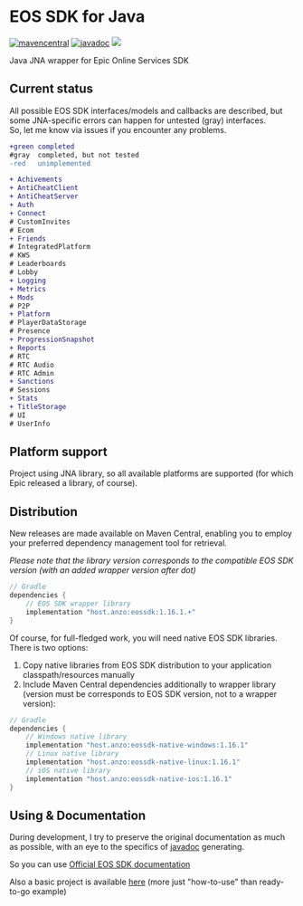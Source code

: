 # EOS SDK for Java

[![mavencentral](https://img.shields.io/maven-central/v/host.anzo/eossdk)](https://central.sonatype.com/artifact/host.anzo/eossdk)
[![javadoc](https://javadoc.io/badge2/host.anzo/eossdk/javadoc.svg?rnd=)](https://javadoc.io/doc/host.anzo/eossdk)
![](https://img.shields.io/github/license/AN3Orik/eossdk)

Java JNA wrapper for Epic Online Services SDK

## Current status
All possible EOS SDK interfaces/models and callbacks are described, but some JNA-specific errors can happen for untested (gray) interfaces.\
So, let me know via issues if you encounter any problems.

```diff
+green completed
#gray  completed, but not tested
-red   unimplemented

+ Achivements
+ AntiCheatClient
+ AntiCheatServer
+ Auth
+ Connect
# CustomInvites
# Ecom
+ Friends
# IntegratedPlatform
# KWS
# Leaderboards
# Lobby
+ Logging
+ Metrics
+ Mods
# P2P
+ Platform
# PlayerDataStorage
# Presence
+ ProgressionSnapshot
+ Reports
# RTC
# RTC Audio
# RTC Admin
+ Sanctions
# Sessions
+ Stats
+ TitleStorage
# UI
# UserInfo
```

## Platform support
Project using JNA library, so all available platforms are supported (for which Epic released a library, of course).

## Distribution
New releases are made available on Maven Central, enabling you to employ your preferred dependency management tool for retrieval.

*Please note that the library version corresponds to the compatible EOS SDK version (with an added wrapper version after dot)*

```groovy
// Gradle
dependencies {
    // EOS SDK wrapper library
    implementation "host.anzo:eossdk:1.16.1.+"
}
```

Of course, for full-fledged work, you will need native EOS SDK libraries. There is two options:
1. Copy native libraries from EOS SDK distribution to your application classpath/resources manually
2. Include Maven Central dependencies additionally to wrapper library (version must be corresponds to EOS SDK version, not to a wrapper version):
```groovy
// Gradle
dependencies {
    // Windows native library
    implementation "host.anzo:eossdk-native-windows:1.16.1"
    // Linux native library
    implementation "host.anzo:eossdk-native-linux:1.16.1"
    // iOS native library
    implementation "host.anzo:eossdk-native-ios:1.16.1"
}
```

## Using & Documentation
During development, I try to preserve the original documentation as much as possible, with an eye to the specifics of [javadoc](https://javadoc.io/doc/host.anzo/eossdk) generating.

So you can use [Official EOS SDK documentation](https://dev.epicgames.com/docs/api-ref)

Also a basic project is available [here](https://github.com/AN3Orik/eossdk/tree/main/eossdk-example) (more just "how-to-use" than ready-to-go example)
